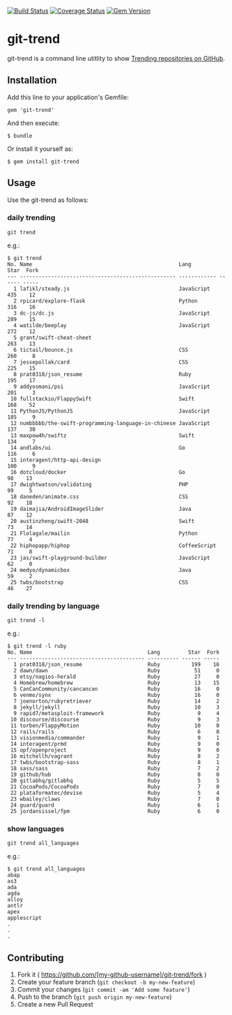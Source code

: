 [![Build Status](http://img.shields.io/travis/rochefort/git-trend.svg?style=flat)](http://travis-ci.org/rochefort/git-trend)
[![Coverage Status](http://img.shields.io/coveralls/rochefort/git-trend.svg?style=flat)](https://coveralls.io/r/rochefort/git-trend)
[![Gem Version](http://img.shields.io/gem/v/git-trend.svg?style=flat)](http://badge.fury.io/rb/git-trend)


# git-trend

git-trend is a command line utitlity to show [Trending repositories on GitHub](https://github.com/trending).  


## Installation

Add this line to your application's Gemfile:

    gem 'git-trend'

And then execute:

    $ bundle

Or install it yourself as:

    $ gem install git-trend

## Usage

Use the git-trend as follows:

### daily trending

    git trend

e.g.:

```
$ git trend
No. Name                                               Lang           Star  Fork
--- -------------------------------------------------- ------------ ------ -----
  1 lafikl/steady.js                                   JavaScript      435    12
  2 rpicard/explore-flask                              Python          316    16
  3 dc-js/dc.js                                        JavaScript      289    15
  4 watilde/beeplay                                    JavaScript      272    12
  5 grant/swift-cheat-sheet                                            263    13
  6 tictail/bounce.js                                  CSS             260     8
  7 jessepollak/card                                   CSS             225    15
  8 prat0318/json_resume                               Ruby            195    17
  9 addyosmani/psi                                     JavaScript      201     3
 10 fullstackio/FlappySwift                            Swift           168    52
 11 PythonJS/PythonJS                                  JavaScript      185     9
 12 numbbbbb/the-swift-programming-language-in-chinese JavaScript      137    30
 13 maxpow4h/swiftz                                    Swift           134     7
 14 andlabs/ui                                         Go              116     6
 15 interagent/http-api-design                                         100     9
 16 dotcloud/docker                                    Go               98    13
 17 dwightwatson/validating                            PHP              99     5
 18 daneden/animate.css                                CSS              92    18
 19 daimajia/AndroidImageSlider                        Java             87    12
 20 austinzheng/swift-2048                             Swift            73    14
 21 Flolagale/mailin                                   Python           77     4
 22 hiphopapp/hiphop                                   CoffeeScript     71     8
 23 jas/swift-playground-builder                       JavaScript       62     0
 24 medyo/dynamicbox                                   Java             59     2
 25 twbs/bootstrap                                     CSS              46    27
```

### daily trending by language

    git trend -l

e.g.:

```
$ git trend -l ruby
No. Name                                     Lang         Star  Fork
--- ---------------------------------------- ---------- ------ -----
  1 prat0318/json_resume                     Ruby          199    16
  2 dawn/dawn                                Ruby           51     0
  3 etsy/nagios-herald                       Ruby           27     0
  4 Homebrew/homebrew                        Ruby           13    15
  5 CanCanCommunity/cancancan                Ruby           16     0
  6 venmo/synx                               Ruby           16     0
  7 joenorton/rubyretriever                  Ruby           14     2
  8 jekyll/jekyll                            Ruby           10     3
  9 rapid7/metasploit-framework              Ruby            9     4
 10 discourse/discourse                      Ruby            9     3
 11 torben/FlappyMotion                      Ruby           10     0
 12 rails/rails                              Ruby            6     8
 13 visionmedia/commander                    Ruby            9     1
 14 interagent/prmd                          Ruby            9     0
 15 opf/openproject                          Ruby            9     0
 16 mitchellh/vagrant                        Ruby            8     2
 17 twbs/bootstrap-sass                      Ruby            8     1
 18 sass/sass                                Ruby            7     2
 19 github/hub                               Ruby            8     0
 20 gitlabhq/gitlabhq                        Ruby            5     5
 21 CocoaPods/CocoaPods                      Ruby            7     0
 22 plataformatec/devise                     Ruby            5     4
 23 wbailey/claws                            Ruby            7     0
 24 guard/guard                              Ruby            6     1
 25 jordansissel/fpm                         Ruby            6     0
```

### show languages

    git trend all_languages

e.g.:

```
$ git trend all_languages
abap
as3
ada
agda
alloy
antlr
apex
applescript
.
.
.
```

## Contributing

1. Fork it ( https://github.com/[my-github-username]/git-trend/fork )
2. Create your feature branch (`git checkout -b my-new-feature`)
3. Commit your changes (`git commit -am 'Add some feature'`)
4. Push to the branch (`git push origin my-new-feature`)
5. Create a new Pull Request
